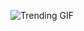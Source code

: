 ![Trending GIF](https://media0.giphy.com/media/v1.Y2lkPThiYjIxNzcyOWJyNzdmZjlrZjZldzN1bDVtNnczZzE0eGYyNTA1M3hiNTk0cXkyMyZlcD12MV9naWZzX3NlYXJjaCZjdD1n/rplvK3z0IzLqBxVJWk/giphy.gif)
